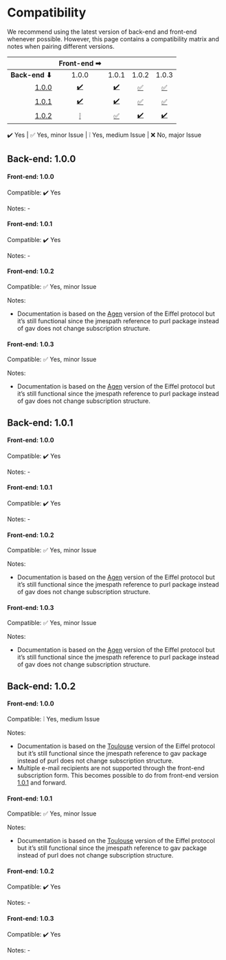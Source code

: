 # Compatibility

We recommend using the latest version of back-end and front-end whenever possible. However, this page contains a compatibility matrix and notes when pairing different versions.

|                      |Front-end ➡           |                      |                      |                      |
|---------------------:|:--------------------:|:--------------------:|:--------------------:|:--------------------:|
|**Back-end ⬇**        |                 1.0.0|                 1.0.1|                 1.0.2|                 1.0.3|
|[1.0.0](#back-end-100)|[✔️️](#front-end-100)   |[✔️️](#front-end-101)   |[✅](#front-end-102)  |[✅](#front-end-103)  |
|[1.0.1](#back-end-101)|[✔️️](#front-end-100-1) |[✔️️](#front-end-101-1) |[✅](#front-end-102-1)|[✅](#front-end-103-1)|
|[1.0.2](#back-end-102)|[❕](#front-end-100-2)|[✅](#front-end-101-2)|[✔️️](#front-end-102-2) |[✔️️](#front-end-103-2) |

✔️️ Yes | ✅ Yes, minor Issue | ❕ Yes, medium Issue | ❌ No, major Issue

## Back-end: 1.0.0
#### Front-end: 1.0.0
Compatible: ✔️️ Yes

Notes: -

#### Front-end: 1.0.1
Compatible: ✔️️ Yes

Notes: -

#### Front-end: 1.0.2
Compatible: ✅ Yes, minor Issue

Notes:
- Documentation is based on the [Agen](https://github.com/eiffel-community/eiffel/blob/master/eiffel-syntax-and-usage/versioning.md#versioning) version of the Eiffel protocol but it’s still functional since the jmespath reference to purl package instead of gav does not change subscription structure.

#### Front-end: 1.0.3
Compatible: ✅ Yes, minor Issue

Notes:
- Documentation is based on the [Agen](https://github.com/eiffel-community/eiffel/blob/master/eiffel-syntax-and-usage/versioning.md#versioning) version of the Eiffel protocol but it’s still functional since the jmespath reference to purl package instead of gav does not change subscription structure.

## Back-end: 1.0.1
#### Front-end: 1.0.0
Compatible: ✔️️ Yes

Notes: -

#### Front-end: 1.0.1
Compatible: ✔️️ Yes

Notes: -

#### Front-end: 1.0.2
Compatible: ✅ Yes, minor Issue

Notes:
- Documentation is based on the [Agen](https://github.com/eiffel-community/eiffel/blob/master/eiffel-syntax-and-usage/versioning.md#versioning) version of the Eiffel protocol but it’s still functional since the jmespath reference to purl package instead of gav does not change subscription structure.

#### Front-end: 1.0.3
Compatible: ✅ Yes, minor Issue

Notes:
- Documentation is based on the [Agen](https://github.com/eiffel-community/eiffel/blob/master/eiffel-syntax-and-usage/versioning.md#versioning) version of the Eiffel protocol but it’s still functional since the jmespath reference to purl package instead of gav does not change subscription structure.

## Back-end: 1.0.2
#### Front-end: 1.0.0
Compatible: ❕ Yes, medium Issue

Notes:
- Documentation is based on the [Toulouse](https://github.com/eiffel-community/eiffel/blob/master/eiffel-syntax-and-usage/versioning.md#versioning) version of the Eiffel protocol but it’s still functional since the jmespath reference to gav package instead of purl does not change subscription structure.
- Multiple e-mail recipients are not supported through the front-end subscription form. This becomes possible to do from front-end version [1.0.1](https://github.com/eiffel-community/eiffel-intelligence-frontend/releases/tag/1.0.1) and forward.

#### Front-end: 1.0.1
Compatible: ✅ Yes, minor Issue

Notes:
- Documentation is based on the [Toulouse](https://github.com/eiffel-community/eiffel/blob/master/eiffel-syntax-and-usage/versioning.md#versioning) version of the Eiffel protocol but it’s still functional since the jmespath reference to gav package instead of purl does not change subscription structure.

#### Front-end: 1.0.2
Compatible: ✔️️ Yes

Notes: -

#### Front-end: 1.0.3
Compatible: ✔️️ Yes

Notes: -